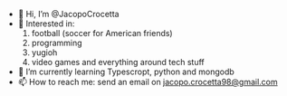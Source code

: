 - 👋 Hi, I’m @JacopoCrocetta
- 👀 Interested in:
  1. football (soccer for American friends)
  2. programming
  3. yugioh
  4. video games and everything around tech stuff
- 🌱 I’m currently learning Typescropt, python and mongodb
- 📫 How to reach me: send an email on jacopo.crocetta98@gmail.com

<!---
JacopoCrocetta/JacopoCrocetta is a ✨ special ✨ repository because its `README.md` (this file) appears on your GitHub profile.
You can click the Preview link to take a look at your changes.
--->
